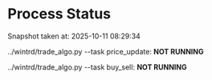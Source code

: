 # Process Status

Snapshot taken at: 2025-10-11 08:29:34

../wintrd/trade_algo.py --task price_update: **NOT RUNNING**

../wintrd/trade_algo.py --task buy_sell: **NOT RUNNING**

